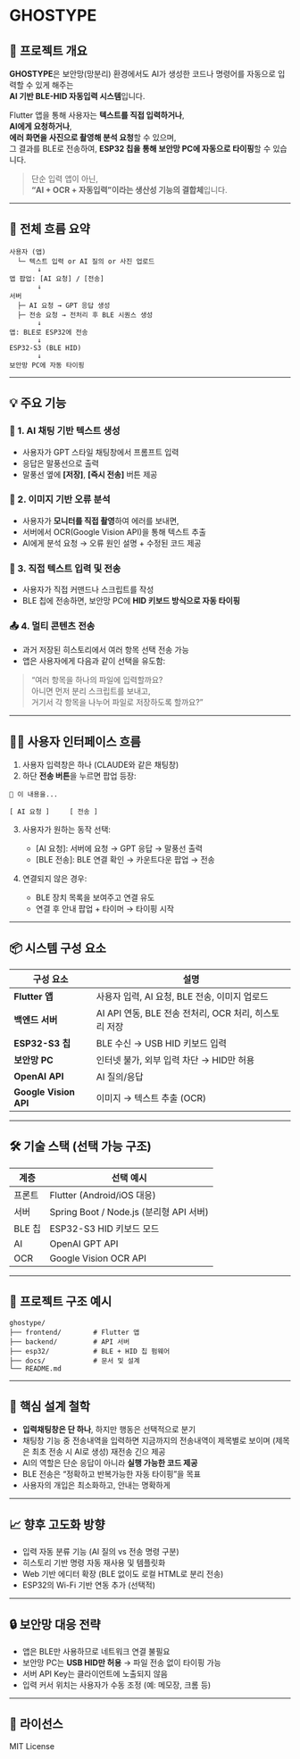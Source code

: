 # GHOSTYPE

## 📌 프로젝트 개요

**GHOSTYPE**은 보안망(망분리) 환경에서도 AI가 생성한 코드나 명령어를 자동으로 입력할 수 있게 해주는  
**AI 기반 BLE-HID 자동입력 시스템**입니다.

Flutter 앱을 통해 사용자는 **텍스트를 직접 입력하거나**,  
**AI에게 요청하거나**,  
**에러 화면을 사진으로 촬영해 분석 요청**할 수 있으며,  
그 결과를 BLE로 전송하여, **ESP32 칩을 통해 보안망 PC에 자동으로 타이핑**할 수 있습니다.

> 단순 입력 앱이 아닌,  
> **“AI + OCR + 자동입력”이라는 생산성 기능의 결합체**입니다.

---

## 🧭 전체 흐름 요약

```
사용자 (앱)
  └─ 텍스트 입력 or AI 질의 or 사진 업로드
       ↓
앱 팝업: [AI 요청] / [전송]
       ↓
서버
  ├─ AI 요청 → GPT 응답 생성
  ├─ 전송 요청 → 전처리 후 BLE 시퀀스 생성
       ↓
앱: BLE로 ESP32에 전송
       ↓
ESP32-S3 (BLE HID)
       ↓
보안망 PC에 자동 타이핑
```

---

## 💡 주요 기능

### 🧠 1. AI 채팅 기반 텍스트 생성
- 사용자가 GPT 스타일 채팅창에서 프롬프트 입력
- 응답은 말풍선으로 출력
- 말풍선 옆에 **[저장]**, **[즉시 전송]** 버튼 제공

### 📸 2. 이미지 기반 오류 분석
- 사용자가 **모니터를 직접 촬영**하여 에러를 보내면,
- 서버에서 OCR(Google Vision API)을 통해 텍스트 추출
- AI에게 분석 요청 → 오류 원인 설명 + 수정된 코드 제공

### 🧾 3. 직접 텍스트 입력 및 전송
- 사용자가 직접 커맨드나 스크립트를 작성
- BLE 칩에 전송하면, 보안망 PC에 **HID 키보드 방식으로 자동 타이핑**

### 📤 4. 멀티 콘텐츠 전송
- 과거 저장된 히스토리에서 여러 항목 선택 전송 가능
- 앱은 사용자에게 다음과 같이 선택을 유도함:

> “여러 항목을 하나의 파일에 입력할까요?  
> 아니면 먼저 분리 스크립트를 보내고,  
> 거기서 각 항목을 나누어 파일로 저장하도록 할까요?”

---

## 🧑‍💻 사용자 인터페이스 흐름

1. 사용자 입력창은 하나 (CLAUDE와 같은 채팅창)
2. 하단 **전송 버튼**을 누르면 팝업 등장:

```
💬 이 내용을...

[ AI 요청 ]     [ 전송 ]
```

3. 사용자가 원하는 동작 선택:
   - [AI 요청]: 서버에 요청 → GPT 응답 → 말풍선 출력
   - [BLE 전송]: BLE 연결 확인 → 카운트다운 팝업 → 전송

4. 연결되지 않은 경우:
   - BLE 장치 목록을 보여주고 연결 유도
   - 연결 후 안내 팝업 + 타이머 → 타이핑 시작

---

## 📦 시스템 구성 요소

| 구성 요소 | 설명 |
|-----------|------|
| **Flutter 앱** | 사용자 입력, AI 요청, BLE 전송, 이미지 업로드 |
| **백엔드 서버** | AI API 연동, BLE 전송 전처리, OCR 처리, 히스토리 저장 |
| **ESP32-S3 칩** | BLE 수신 → USB HID 키보드 입력 |
| **보안망 PC** | 인터넷 불가, 외부 입력 차단 → HID만 허용 |
| **OpenAI API** | AI 질의/응답 |
| **Google Vision API** | 이미지 → 텍스트 추출 (OCR)

---

## 🛠 기술 스택 (선택 가능 구조)

| 계층 | 선택 예시 |
|------|-----------|
| 프론트 | Flutter (Android/iOS 대응) |
| 서버 | Spring Boot / Node.js (분리형 API 서버) |
| BLE 칩 | ESP32-S3 HID 키보드 모드 |
| AI | OpenAI GPT API |
| OCR | Google Vision OCR API |

---

## 📂 프로젝트 구조 예시

```
ghostype/
├── frontend/        # Flutter 앱
├── backend/         # API 서버
├── esp32/           # BLE + HID 칩 펌웨어
├── docs/            # 문서 및 설계
└── README.md
```

---

## 🧠 핵심 설계 철학

- **입력채팅창은 단 하나**, 하지만 행동은 선택적으로 분기
- 채팅창 기능 중 전송내역을 입력하면 지금까지의 전송내역이 제목별로 보이며 (제목은 최초 전송 시 AI로 생성) 재전송 긴으 제공
- AI의 역할은 단순 응답이 아니라 **실행 가능한 코드 제공**
- BLE 전송은 “정확하고 반복가능한 자동 타이핑”을 목표
- 사용자의 개입은 최소화하고, 안내는 명확하게

---

## 📈 향후 고도화 방향

- 입력 자동 분류 기능 (AI 질의 vs 전송 명령 구분)
- 히스토리 기반 명령 자동 재사용 및 템플릿화
- Web 기반 에디터 확장 (BLE 없이도 로컬 HTML로 분리 전송)
- ESP32의 Wi-Fi 기반 연동 추가 (선택적)

---

## 🔒 보안망 대응 전략

- 앱은 BLE만 사용하므로 네트워크 연결 불필요
- 보안망 PC는 **USB HID만 허용** → 파일 전송 없이 타이핑 가능
- 서버 API Key는 클라이언트에 노출되지 않음
- 입력 커서 위치는 사용자가 수동 조정 (예: 메모장, 크롬 등)

---

## 📃 라이선스
MIT License